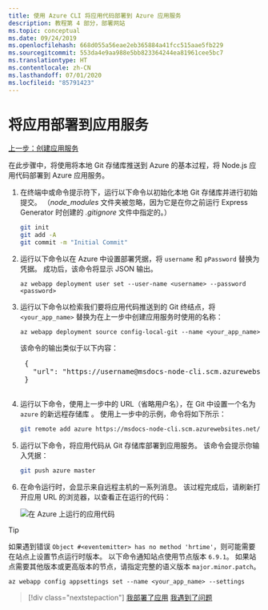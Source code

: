 ```yaml
---
title: 使用 Azure CLI 将应用代码部署到 Azure 应用服务
description: 教程第 4 部分，部署网站
ms.topic: conceptual
ms.date: 09/24/2019
ms.openlocfilehash: 668d055a56eae2eb365884a41fcc515aae5fb229
ms.sourcegitcommit: 553da4e9aa988e5bb823364244ea81961cee5bc7
ms.translationtype: HT
ms.contentlocale: zh-CN
ms.lasthandoff: 07/01/2020
ms.locfileid: "85791423"
---
```

# <a name="deploy-the-app-to-app-service"></a>将应用部署到应用服务

[上一步：创建应用服务](tutorial-vscode-azure-cli-node-03.md)

在此步骤中，将使用将本地 Git 存储库推送到 Azure 的基本过程，将 Node.js 应用代码部署到 Azure 应用服务。

1. 在终端中或命令提示符下，运行以下命令以初始化本地 Git 存储库并进行初始提交。 （*node_modules* 文件夹被忽略，因为它是在你之前运行 Express Generator 时创建的 *.gitignore* 文件中指定的。）

    ```bash
    git init
    git add -A
    git commit -m "Initial Commit"
    ```

1. 运行以下命令以在 Azure 中设置部署凭据，将 `username` 和 `pPassword` 替换为凭据。 成功后，该命令将显示 JSON 输出。

    ```azurecli
    az webapp deployment user set --user-name <username> --password <password>
    ```

1. 运行以下命令以检索我们要将应用代码推送到的 Git 终结点，将 `<your_app_name>` 替换为在上一步中创建应用服务时使用的名称：

    ```azurecli
    az webapp deployment source config-local-git --name <your_app_name>
    ```

    该命令的输出类似于以下内容：

    <pre>
    {
      "url": "https://username@msdocs-node-cli.scm.azurewebsites.net/msdocs-node-cli.git"
    }
    </pre>

1. 运行以下命令，使用上一步中的 URL（省略用户名），在 Git 中设置一个名为 `azure` 的新远程存储库  。 使用上一步中的示例，命令将如下所示：

    ```bash
    git remote add azure https://msdocs-node-cli.scm.azurewebsites.net/msdocs-node-cli.git
    ```

1. 运行以下命令，将应用代码从 Git 存储库部署到应用服务。 该命令会提示你输入凭据：

    ```bash
    git push azure master
    ```

1. 在命令运行时，会显示来自远程主机的一系列消息。 该过程完成后，请刷新打开应用 URL 的浏览器，以查看正在运行的代码：

    ![在 Azure 上运行的应用代码](media/azure-cli/remote-app.png)

> [!TIP]
> 如果遇到错误 `Object #<eventemitter> has no method 'hrtime'`，则可能需要在站点上设置节点运行时版本。 以下命令通知站点使用节点版本 `6.9.1`。 如果站点需要其他版本或更高版本的节点，请指定完整的语义版本 `major.minor.patch`。
>
> ```azurecli
> az webapp config appsettings set --name <your_app_name> --settings
> ```

> [!div class="nextstepaction"]
> [我部署了应用](tutorial-vscode-azure-cli-node-05.md) [我遇到了问题](https://www.research.net/r/PWZWZ52?tutorial=node-deployment&step=deploy-website)
